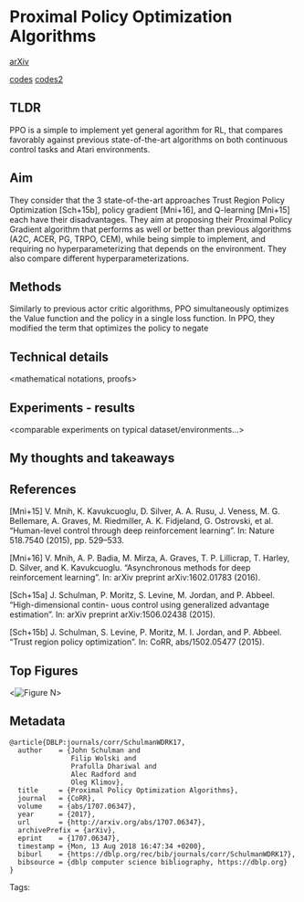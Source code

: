 # Proximal Policy Optimization Algorithms

[arXiv](https://arxiv.org/abs/1707.06347)

[codes](https://github.com/openai/baselines/tree/master/baselines/ppo2) [codes2](https://github.com/berkeleydeeprlcourse/homework/tree/master/hw4)

## TLDR

PPO is a simple to implement yet general agorithm for RL, that compares favorably against previous state-of-the-art algorithms on both continuous control tasks and Atari environments.

## Aim

They consider that the 3 state-of-the-art approaches Trust Region Policy Optimization [Sch+15b], policy gradient [Mni+16], and Q-learning [Mni+15] each have their disadvantages. They aim at proposing their Proximal Policy Gradient algorithm that performs as well or better than previous algorithms (A2C, ACER, PG, TRPO, CEM), while being simple to implement, and requiring no hyperparameterizing that depends on the environment. They also compare different hyperparameterizations.

## Methods

<whats new in their approaches>

Similarly to previous actor critic algorithms, PPO simultaneously optimizes the Value function and the policy in a single loss function. In PPO, they modified the term that optimizes the policy to negate 


## Technical details

<mathematical notations, proofs>

<setups>

<parameterizing>

## Experiments - results

<comparable experiments on typical dataset/environments...>

<breakthroughs>

## My thoughts and takeaways

<pros>

<cons>

<related stuff>

## References

[Mni+15] V. Mnih, K. Kavukcuoglu, D. Silver, A. A. Rusu, J. Veness, M. G. Bellemare, A. Graves,
M. Riedmiller, A. K. Fidjeland, G. Ostrovski, et al. “Human-level control through deep
reinforcement learning”. In: Nature 518.7540 (2015), pp. 529–533.

[Mni+16] V. Mnih, A. P. Badia, M. Mirza, A. Graves, T. P. Lillicrap, T. Harley, D. Silver, and
K. Kavukcuoglu. “Asynchronous methods for deep reinforcement learning”. In: arXiv
preprint arXiv:1602.01783 (2016).

[Sch+15a] J. Schulman, P. Moritz, S. Levine, M. Jordan, and P. Abbeel. “High-dimensional contin-
uous control using generalized advantage estimation”. In: arXiv preprint arXiv:1506.02438
(2015).

[Sch+15b] J. Schulman, S. Levine, P. Moritz, M. I. Jordan, and P. Abbeel. “Trust region policy
optimization”. In: CoRR, abs/1502.05477 (2015).

## Top Figures

<![Figure N](../Ressources/Abc/FigN.png "")>

## Metadata

```
@article{DBLP:journals/corr/SchulmanWDRK17,
  author    = {John Schulman and
               Filip Wolski and
               Prafulla Dhariwal and
               Alec Radford and
               Oleg Klimov},
  title     = {Proximal Policy Optimization Algorithms},
  journal   = {CoRR},
  volume    = {abs/1707.06347},
  year      = {2017},
  url       = {http://arxiv.org/abs/1707.06347},
  archivePrefix = {arXiv},
  eprint    = {1707.06347},
  timestamp = {Mon, 13 Aug 2018 16:47:34 +0200},
  biburl    = {https://dblp.org/rec/bib/journals/corr/SchulmanWDRK17},
  bibsource = {dblp computer science bibliography, https://dblp.org}
}
```

Tags:

